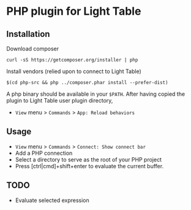 # PHP plugin for Light Table

## Installation

Download composer

```
curl -sS https://getcomposer.org/installer | php
```

Install vendors (relied upon to connect to Light Table)

```
$(cd php-src && php ../composer.phar install --prefer-dist)
```

A php binary should be available in your `$PATH`.
After having copied the plugin to Light Table user plugin directory,
 * `View` menu > `Commands` > `App: Reload behaviors`

## Usage

 * `View` menu > `Commands` > `Connect: Show connect bar`
 * Add a PHP connection
 * Select a directory to serve as the root of your PHP project
 * Press [ctrl|cmd]+shift+enter to evaluate the current buffer.

## TODO

 * Evaluate selected expression

